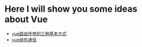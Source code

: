 # Here I will show you some ideas about Vue

- [vue路由传参的三种基本方式](https://github.com/Lee981265/vue-demo/blob/master/Router.md)
- [vue组件通信](httos://www.baidu.com)

